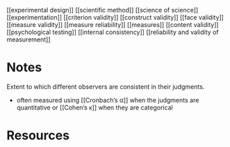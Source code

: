 [[experimental design]]
[[scientific method]]
[[science of science]]
[[experimentation]]
[[criterion validity]]
[[construct validity]]
[[face validity]]
[[measure validity]]
[[measure reliability]]
[[measures]]
[[content validity]]
[[psychological testing]]
[[internal consistency]]
[[reliability and validity of measurement]]

# Notes
Extent to which different observers are consistent in their judgments.

- often measured using [[Cronbach’s α]] when the judgments are quantitative or [[Cohen’s κ]] when they are categorical
# Resources